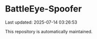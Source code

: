 # BattleEye-Spoofer

Last updated: 2025-07-14 03:26:53

This repository is automatically maintained.
